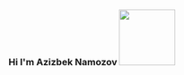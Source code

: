 ### Hi I'm Azizbek Namozov <img src = "https://media1.giphy.com/media/ilivRJCLzcasrR4ia7z/giphy.gif" width = "100px" >
